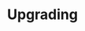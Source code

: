 ---
title: Upgrading
show_read_time: false
show_toc: false
redirect_from: latest/maintenance/upgrade/index
canonical_url: 'https://docs.projectcalico.org/v3.9/maintenance/upgrade/index'
---